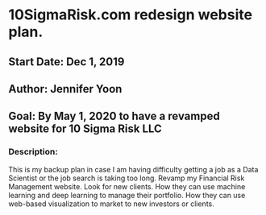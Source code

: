 # 10SigmaRisk.com redesign website plan.  

## Start Date:  Dec 1, 2019  

## Author: Jennifer Yoon  

## Goal:  By May 1, 2020 to have a revamped website for 10 Sigma Risk LLC  

### Description:  

This is my backup plan in case I am having difficulty getting a job as a Data Scientist or the job search is taking too long.  Revamp my Financial Risk Management website.  Look for new clients.  How they can use machine learning and deep learning to manage their portfolio.  How they can use web-based visualization to market to new investors or clients.  
